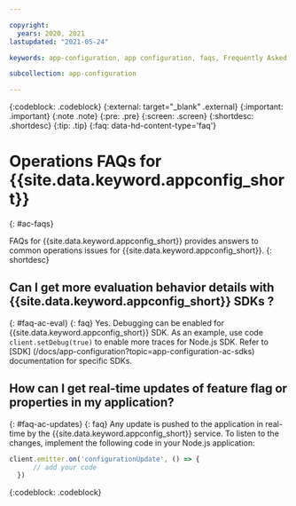 ```yaml
---

copyright:
  years: 2020, 2021
lastupdated: "2021-05-24"

keywords: app-configuration, app configuration, faqs, Frequently Asked Questions, question, billing, service

subcollection: app-configuration

---
```


{:codeblock: .codeblock}
{:external: target="_blank" .external}
{:important: .important}
{:note .note}
{:pre: .pre}
{:screen: .screen}
{:shortdesc: .shortdesc}
{:tip: .tip}
{:faq: data-hd-content-type='faq'}

# Operations FAQs for {{site.data.keyword.appconfig_short}} 
{: #ac-faqs}

FAQs for {{site.data.keyword.appconfig_short}} provides answers to common operations issues for {{site.data.keyword.appconfig_short}}.
{: shortdesc}

## Can I get more evaluation behavior details with {{site.data.keyword.appconfig_short}} SDKs ?
{: #faq-ac-eval}
{: faq}
Yes. Debugging can be enabled for {{site.data.keyword.appconfig_short}} SDK. As an example, use code `client.setDebug(true)`
to enable more traces for Node.js SDK.  Refer to [SDK] (/docs/app-configuration?topic=app-configuration-ac-sdks) documentation for specific SDKs.

## How can I get real-time updates of feature flag or properties in my application? 
{: #faq-ac-updates}
{: faq}
Any update is pushed to the application in real-time by the {{site.data.keyword.appconfig_short}} service.  To listen to the changes, implement the following code in your Node.js application:

```javascript
client.emitter.on('configurationUpdate', () => {
      // add your code
  })
```
{:codeblock: .codeblock}
